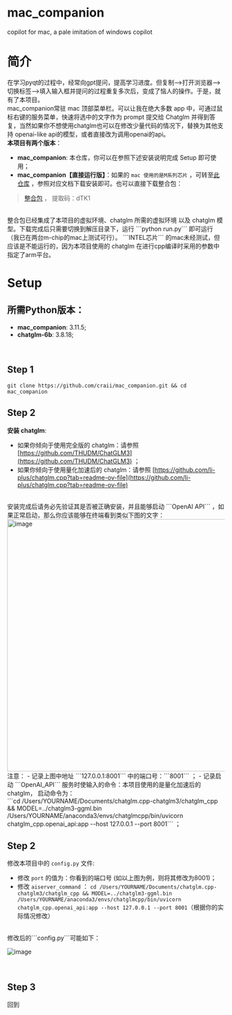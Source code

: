 # mac_companion
copilot for mac, a pale imitation of windows copilot
<br>
 
# 简介
在学习pyqt的过程中，经常向gpt提问，提高学习进度。但复制-->打开浏览器-->切换标签-->填入输入框并提问的过程重复多次后，变成了恼人的操作。于是，就有了本项目。
<br>
mac_companion常驻 mac 顶部菜单栏。可以让我在绝大多数 app 中，可通过鼠标右键的服务菜单，快速将选中的文字作为 prompt 提交给 Chatglm 并得到答复，当然如果你不想使用chatglm也可以在修改少量代码的情况下，替换为其他支持 openai-like api的模型，或者直接改为调用openai的api。 
<br>
**本项目有两个版本**：<br>
- **mac_companion**: 本仓库，你可以在参照下述安装说明完成 Setup 即可使用；<br>
- **mac_companion【直接运行版】**：如果的 ```mac 使用的是M系列芯片``` ，可转至[此仓库](https://github.com/craii/mac_companion_for_M_Chip_mac) ，参照对应文档下载安装即可。也可以直接下载整合包：
> [整合包](https://pan.quark.cn/s/1e23a679b846) ， 提取码：dTK1
<br>
整合包已经集成了本项目的虚拟环境、chatglm 所需的虚拟环境 以及 chatglm 模型。下载完成后只需要切换到解压目录下，运行 ```python run.py``` 即可运行（我已在两台m-chip的mac上测试可行）。 ```INTEL芯片``` 的mac未经测试，但应该是不能运行的，因为本项目使用的 chatglm 在进行cpp编译时采用的参数中指定了arm平台。
<br>

# Setup
## **所需Python版本：**
- **mac_companion**: 3.11.5;
- **chatglm-6b**: 3.8.18;
<br>

## Step 1

```git clone https://github.com/craii/mac_companion.git && cd mac_companion```

## Step 2
**安装 chatglm**:
   - 如果你倾向于使用完全版的 chatglm：请参照 [https://github.com/THUDM/ChatGLM3](https://github.com/THUDM/ChatGLM3) ；
   - 如果你倾向于使用量化加速后的 chatglm：请参照 [https://github.com/li-plus/chatglm.cpp?tab=readme-ov-file](https://github.com/li-plus/chatglm.cpp?tab=readme-ov-file)
<br>
安装完成后请务必先验证其是否被正确安装，并且能够启动 ```OpenAI API``` ，如果正常启动，那么你应该能够在终端看到类似下图的文字：<br>
<img width="584" alt="image" src="https://github.com/craii/mac_companion/assets/10702100/6411921c-1925-438a-806a-562d2606318b">
<br>
注意：
 - 记录上图中地址 ```127.0.0.1:8001``` 中的端口号：```8001``` ；
 - 记录启动 ```OpenAI_API``` 服务时使输入的命令：本项目使用的是量化加速后的 chatglm， 启动命令为：<br> ```cd /Users/YOURNAME/Documents/chatglm.cpp-chatglm3/chatglm_cpp && MODEL=../chatglm3-ggml.bin /Users/YOURNAME/anaconda3/envs/chatglmcpp/bin/uvicorn chatglm_cpp.openai_api:app --host 127.0.0.1 --port 8001``` ；

<br>

## Step 2
修改本项目中的 ```config.py``` 文件:
 - 修改 ```port``` 的值为：你看到的端口号 (如以上图为例，则将其修改为8001)；
 - 修改 ```aiserver_command``` ： ```cd /Users/YOURNAME/Documents/chatglm.cpp-chatglm3/chatglm_cpp && MODEL=../chatglm3-ggml.bin /Users/YOURNAME/anaconda3/envs/chatglmcpp/bin/uvicorn chatglm_cpp.openai_api:app --host 127.0.0.1 --port 8001```（根据你的实际情况修改）
<br>
修改后的```config.py```可能如下：<br>

![image](https://github.com/craii/mac_companion/assets/10702100/cf995a72-3b76-4256-b58a-19b08b5d9e7e)

<br>

## Step 3
回到


